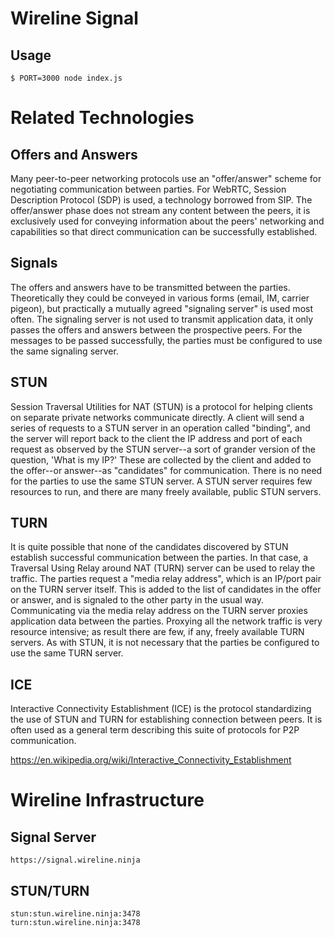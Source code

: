 # Wireline Signal

## Usage

```
$ PORT=3000 node index.js
```


# Related Technologies

## Offers and Answers
Many peer-to-peer networking protocols use an "offer/answer" scheme for negotiating communication between parties.  For WebRTC, Session Description Protocol (SDP) is used, a technology borrowed from SIP.  The offer/answer phase does not stream any content between the peers, it is exclusively used for conveying information about the peers' networking and capabilities so that direct communication can be successfully established.

## Signals
The offers and answers have to be transmitted between the parties.  Theoretically they could be conveyed in various forms (email, IM, carrier pigeon), but practically a mutually agreed "signaling server" is used most often.  The signaling server is not used to transmit application data, it only passes the offers and answers between the prospective peers.  For the messages to be passed successfully, the parties must be configured to use the same signaling server.

## STUN
Session Traversal Utilities for NAT (STUN) is a protocol for helping clients on separate private networks communicate directly.  A client will send a series of requests to a STUN server in an operation called "binding", and the server will report back to the client the IP address and port of each request as observed by the STUN server--a sort of grander version of the question, 'What is my IP?'  These are collected by the client and added to the offer--or answer--as "candidates" for communication.  There is no need for the parties to use the same STUN server.  A STUN server requires few resources to run, and there are many freely available, public STUN servers.

## TURN
It is quite possible that none of the candidates discovered by STUN establish successful communication between the parties.  In that case, a Traversal Using Relay around NAT (TURN) server can be used to relay the traffic.  The parties request a "media relay address", which is an IP/port pair on the TURN server itself.  This is added to the list of candidates in the offer or answer, and is signaled to the other party in the usual way.  Communicating via the media relay address on the TURN server proxies application data between the parties.  Proxying all the network traffic is very resource intensive; as result there are few, if any, freely available TURN servers.  As with STUN, it is not necessary that the parties be configured to use the same TURN server.

## ICE
Interactive Connectivity Establishment (ICE) is the protocol standardizing the use of STUN and TURN for establishing connection between peers.  It is often used as a general term describing this suite of protocols for P2P communication.

https://en.wikipedia.org/wiki/Interactive_Connectivity_Establishment

# Wireline Infrastructure

## Signal Server
```
https://signal.wireline.ninja
```

## STUN/TURN
```
stun:stun.wireline.ninja:3478
turn:stun.wireline.ninja:3478
```
